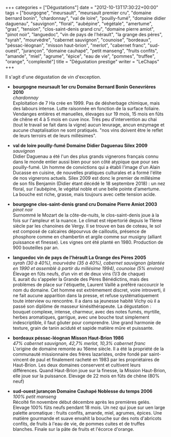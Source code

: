 +++
categories = ["Dégustations"]
date = "2012-10-13T17:30:22+00:00"
tags = ["bourgogne", "meursault", "meursault premier cru", "domaine bernard bonin", "chardonnay", "val de loire", "pouilly-fumé", "domaine didier daguenau", "sauvignon", "floral", "aubépine", "végétale", "amertume", "gras", "tension", "clos-saint-denis grand cru", "domaine pierre amiot", "pinot noir", "languedoc", "vin de pays de l'hérault", "la grange des pères", "syrah", "mourvèdre", "cabernet sauvignon", "counoise", "bordeaux", "péssac-léognan", "misson haut-brion", "merlot", "cabernet franc", "sud-ouest", "jurançon", "domaine cauhapé", "petit manseng", "fruits confits", "amande", "miel", "agrume", "épice", "eau de vie", "pommes", "truffee", "orange", "complexité"] 
title = "Dégustation prestige"
writer = "LeChaps"
+++

Il s'agit d'une dégustation de vin d'exception.

* **bourgogne meursault 1er cru Domaine Bernard Bonin Genevrières 2010**  
_chardonnay_  
Exploitation de 7 Ha crée en 1999. Pas de désherbage chimique, mais des labours intense. Lutte raisonnée en fonction de la surface foliaire. Vendanges entières et manuelles, élevages sur 19 mois, 15 mois en fûts de chêne et 4 à 5 mois en cuve inox. Très peu d'intervention au chai (tout le travail se fait dans la vigne) aucun levurage, ancun enzymage et aucune chaptalisation ne sont pratiqués. "nos vins doivent être le reflet de leurs terroirs et de leurs millésimes".

* **val de loire pouilly-fumé Domaine Didier Daguenau Silex 2009**  
_sauvignon_  
Didier Daguenau a été l'un des plus grands vignerons français connu dans le monde entier aussi bien pour son côté atypique que pour ses pouilly-fumé. Un homme de convictions qui a établi l'image d'un Alain Ducasse en cuisine, de nouvelles pratiques culturales et a formé l'élite de nos vignerons actuels. Silex 2009 est donc le premier de millésime de son fils Benjamin (Didier étant décédé le 18 septembre 2018) : un nez floral, sur l'aubépine, le végétal noble et une belle pointe d'amertume. La bouche est riche, grasse, mais toujours avec cette tension acide.

* **bourgogne clos-saint-denis grand cru Domaine Pierre Amiot 2003**  
_pinot noir_  
Surnommé le Mozart de la côte-de-nuits, le clos-saint-denis joue à la fois sur l'ampleur et la nuance. Le climat est répertorié depuis le 11ème siècle par les chanoines de Vergy. Il se trouve en bas de coteau, le sol est composé de calcaires dépourvus de cailloutis, présence de phosphore comme en chambertin et argile comme sur musigny (alliant puissance et finesse). Les vignes ont été planté en 1980. Production de 900 bouteilles par an.

* **languedoc vin de pays de l'hérault La Grange des Pères 2005**  
_syrah (30 à 40%), mourvèdre (35 à 40%), cabernet sauvignon (plantée en 1990 et assemblé à partir du millésime 1994), counoise (5% environ)_  
Élevage en fûts neufs, d’un vin et de deux vins (1/3 de chaque)  
IL aurait du s'appeler la Grande des Pères Bénédictins, mais des problèmes de place sur l'étiquette, Laurent Vaillé a préféré raccourcir le nom du domaine. Cet homme est extrèmement discret, voire introverti, il ne fait aucune apparition dans la presse, et refuse systématiquement toute interview ou rencontre. Il a dans sa jeunesse habité Vichy où il a passé son diplôme de masseur kinésithérapeute. La dégustation : bouquet complexe, intense, charmeur, avec des notes fumés, myrtille, herbes aromatiques, garrigue, avec une bouche tout simplement indescriptible, il faut gôuter pour comprendre. Une grand harmonie de texture, grain de tanin aciduté et sapide matière mûre et puissante.

* **bordeaux péssac-léognan Misson Haut-Brion 1986**  
_47% cabernet sauvignon, 42,7% merlot, 10,3% cabernet franc_  
L'origine de domaine remonte au 16ème siècle. Il a été la propriété de la communauté missionnaire des frères lazaristes, ordre fondé par saint-vincent de paul et finalement racheté en 1983 par les propriétaires de Haut-Brion. Les deux domaines conservent et cultivent leurs différences. Quand Haut-Brion joue sur la finesse, la Mission Haut-Brion, elle joue sur la puissance. Elevage de 22 mois en fûts de chêne (80% neuf)

* **sud-ouest jurançon Domaine Cauhapé Noblesse du temps 2006**  
_100% petit manseng_  
Récolté fin novembre début décembre après les premières gelés. Elevage 100% fûts neufs pendant 18 mois. Un nez qui joue sur uen large palette aromatique : fruits confits, amande, miel, agrumes, épices. Une matière gourmande et suave envahit la bouche sur des nots d'abricots confits, de fruits à l'eau de vie, de pommes cuites et de truffes blanches. Finale sur la pâte de fruits et l'écorce d'orange.
